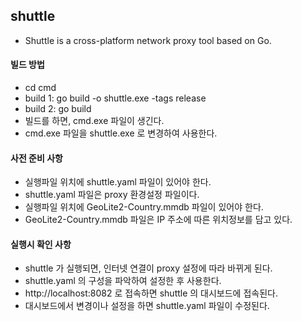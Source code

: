 ## shuttle

- Shuttle is a cross-platform network proxy tool based on Go.


#### 빌드 방법

- cd cmd
- build 1: go build -o shuttle.exe -tags release
- build 2: go build
- 빌드를 하면, cmd.exe 파일이 생긴다.
- cmd.exe 파일을 shuttle.exe 로 변경하여 사용한다.

#### 사전 준비 사항

- 실행파일 위치에 shuttle.yaml 파일이 있어야 한다.
- shuttle.yaml 파일은 proxy 환경설정 파일이다.
- 실행파일 위치에 GeoLite2-Country.mmdb 파일이 있어야 한다.
- GeoLite2-Country.mmdb 파일은 IP 주소에 따른 위치정보를 담고 있다.

#### 실행시 확인 사항

- shuttle 가 실행되면, 인터넷 연결이 proxy 설정에 따라 바뀌게 된다.
- shuttle.yaml 의 구성을 파악하여 설정한 후 사용한다.
- http://localhost:8082 로 접속하면 shuttle 의 대시보드에 접속된다.
- 대시보드에서 변경이나 설정을 하면 shuttle.yaml 파일이 수정된다.

